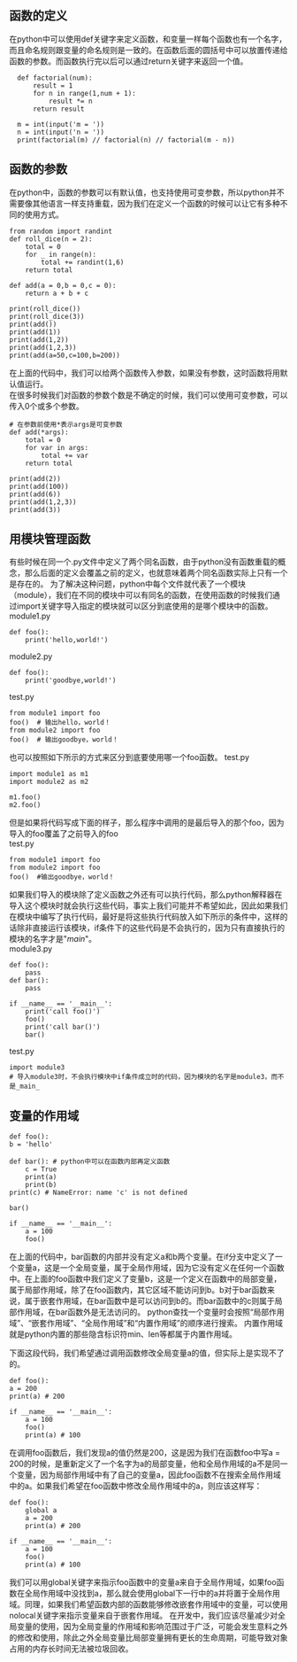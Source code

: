 ## 函数的定义  
  在python中可以使用def关键字来定义函数，和变量一样每个函数也有一个名字，而且命名规则跟变量的命名规则是一致的。在函数后面的圆括号中可以放置传递给函数的参数。而函数执行完以后可以通过return关键字来返回一个值。
  
      def factorial(num):  
          result = 1  
          for n in range(1,num + 1):  
              result *= n  
          return result  

      m = int(input('m = '))  
      n = int(input('n = '))  
      print(factorial(m) // factorial(n) // factorial(m - n))    

## 函数的参数
  在python中，函数的参数可以有默认值，也支持使用可变参数，所以python并不需要像其他语言一样支持重载，因为我们在定义一个函数的时候可以让它有多种不同的使用方式。
    
    from random import randint
    def roll_dice(n = 2):
        total = 0
        for _ in range(n):
            total += randint(1,6)
        return total

    def add(a = 0,b = 0,c = 0):
        return a + b + c

    print(roll_dice())
    print(roll_dice(3))
    print(add())
    print(add(1))
    print(add(1,2))
    print(add(1,2,3))
    print(add(a=50,c=100,b=200))
    
  在上面的代码中，我们可以给两个函数传入参数，如果没有参数，这时函数将用默认值运行。  
  在很多时候我们对函数的参数个数是不确定的时候，我们可以使用可变参数，可以传入0个或多个参数。
  
    # 在参数前使用*表示args是可变参数
    def add(*args):
        total = 0
        for var in args:
            total += var
        return total

    print(add(2))
    print(add(100))
    print(add(6))
    print(add(1,2,3))
    print(add(3))

## 用模块管理函数
  有些时候在同一个.py文件中定义了两个同名函数，由于python没有函数重载的概念，那么后面的定义会覆盖之前的定义，也就意味着两个同名函数实际上只有一个是存在的。
  为了解决这种问题，python中每个文件就代表了一个模块（module），我们在不同的模块中可以有同名的函数，在使用函数的时候我们通过import关键字导入指定的模块就可以区分到底使用的是哪个模块中的函数。   
  module1.py
  
    def foo():
        print('hello,world!')
  
  module2.py
    
    def foo():
        print('goodbye,world!')

  test.py
  
    from module1 import foo
    foo()  # 输出hello，world！
    from module2 import foo
    foo()  # 输出goodbye，world！
  
  也可以按照如下所示的方式来区分到底要使用哪一个foo函数。
  test.py
  
    import module1 as m1
    import module2 as m2
    
    m1.foo()
    m2.foo()
  
  但是如果将代码写成下面的样子，那么程序中调用的是最后导入的那个foo，因为导入的foo覆盖了之前导入的foo  
  test.py
  
    from module1 import foo
    from module2 import foo
    foo()  #输出goodbye，world！
  
  如果我们导入的模块除了定义函数之外还有可以执行代码，那么python解释器在导入这个模块时就会执行这些代码，事实上我们可能并不希望如此，因此如果我们在模块中编写了执行代码，最好是将这些执行代码放入如下所示的条件中，这样的话除非直接运行该模块，if条件下的这些代码是不会执行的，因为只有直接执行的模块的名字才是"_main_"。  
  module3.py
    
    def foo():
        pass
    def bar():
        pass

    if __name__ == '__main__':
        print('call foo()')
        foo()
        print('call bar()')
        bar()
  
  test.py
  
    import module3 
    # 导入module3时，不会执行模块中if条件成立时的代码，因为模块的名字是module3，而不是_main_
  
## 变量的作用域  
    
    def foo():
    b = 'hello'

    def bar(): # python中可以在函数内部再定义函数
        c = True
        print(a)
        print(b)
    print(c) # NameError: name 'c' is not defined

    bar()

    if __name__ == '__main__':
        a = 100
        foo()
  
  在上面的代码中，bar函数的内部并没有定义a和b两个变量。在if分支中定义了一个变量a，这是一个全局变量，属于全局作用域，因为它没有定义在任何一个函数中。在上面的foo函数中我们定义了变量b，这是一个定义在函数中的局部变量，属于局部作用域，除了在foo函数内，其它区域不能访问到b。b对于bar函数来说，属于嵌套作用域，在bar函数中是可以访问到b的。而bar函数中的c则属于局部作用域，在bar函数外是无法访问的。
  python查找一个变量时会按照“局部作用域”、“嵌套作用域”、“全局作用域”和“内置作用域”的顺序进行搜索。
  内置作用域就是python内置的那些隐含标识符min、len等都属于内置作用域。
  
  下面这段代码，我们希望通过调用函数修改全局变量a的值，但实际上是实现不了的。
  
    def foo():
    a = 200
    print(a) # 200

    if __name__ == '__main__':
        a = 100
        foo()
        print(a) # 100
  
  在调用foo函数后，我们发现a的值仍然是200，这是因为我们在函数foo中写a = 200的时候，是重新定义了一个名字为a的局部变量，他和全局作用域的a不是同一个变量，因为局部作用域中有了自己的变量a，因此foo函数不在搜索全局作用域中的a。如果我们希望在foo函数中修改全局作用域中的a，则应该这样写：
  
    def foo():
        global a
        a = 200
        print(a) # 200

    if __name__ == '__main__':
        a = 100
        foo()
        print(a) # 100
  
  我们可以用global关键字来指示foo函数中的变量a来自于全局作用域，如果foo函数在全局作用域中没找到a，那么就会使用global下一行中的a并将置于全局作用域。同理，如果我们希望函数内部的函数能够修改嵌套作用域中的变量，可以使用nolocal关键字来指示变量来自于嵌套作用域。
  在开发中，我们应该尽量减少对全局变量的使用，因为全局变量的作用域和影响范围过于广泛，可能会发生意料之外的修改和使用，除此之外全局变量比局部变量拥有更长的生命周期，可能导致对象占用的内存长时间无法被垃圾回收。
